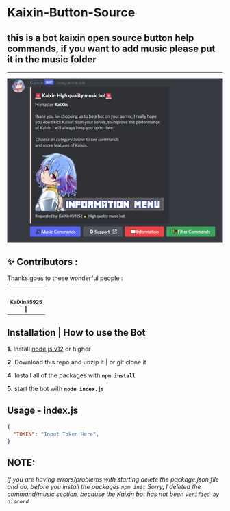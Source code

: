 # Kaixin-Button-Source
<p align="center">
<h2>this is a bot kaixin open source button help commands, if you want to add music please put it in the music folder</h2>
 </p>
<hr>
<p align="center">
 <img src="https://github.com/GarudaID/KaixinBot-Button-SourceDiscord/blob/main/pictures/kai.PNG">
</p>

## ✨ Contributors :

Thanks goes to these wonderful people :

<!-- ALL-CONTRIBUTORS-LIST:START - Do not remove or modify this section -->
<!-- prettier-ignore-start -->
<!-- markdownlint-disable -->

<table>
  <tr>
     <td align="center"><a href="https://discord.com/users/447411230098063362"><img src="https://avatars.githubusercontent.com/u/48685463?v=4" width="100px;" alt=""/><br /><sub><b>KaiXin#5925</b></sub></a><br /><a title="Founder Kaixin">👑</a></td>
     
  </tr>
  
</table>

<!-- markdownlint-enable -->
<!-- prettier-ignore-end -->
<!-- ALL-CONTRIBUTORS-LIST:END -->

## Installation | How to use the Bot

 **1.** Install [node.js v12](https://nodejs.org/api/cli.html#cli_unhandled_rejections_mode) or higher

 **2.** Download this repo and unzip it    |    or git clone it
 
 **4.** Install all of the packages with **`npm install`**
 
 **5.** start the bot with **`node index.js`**<br/>

## Usage - index.js

```json
{
  "TOKEN": "Input Token Here",
}
```

## **NOTE:**

*If you are having errors/problems with starting delete the package.json file and do, before you install the packages `npm init`*
*Sorry, I deleted the command/music section, because the Kaixin bot has not been `verified by discord`*
